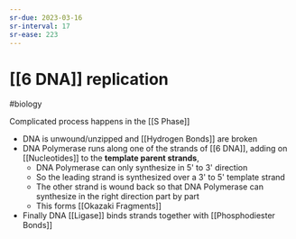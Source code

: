```yaml
---
sr-due: 2023-03-16
sr-interval: 17
sr-ease: 223
---
```

# [[6 DNA]] replication
#biology 

Complicated process happens in the [[S Phase]]

- DNA is unwound/unzipped and [[Hydrogen Bonds]] are broken
- DNA Polymerase runs along one of the strands of [[6 DNA]], adding on [[Nucleotides]] to the **template parent strands**,
	- DNA Polymerase can only synthesize in 5' to 3' direction
	- So the leading strand is synthesized over a 3' to 5' template strand 
	- The other strand is wound back so that DNA Polymerase can synthesize in the right direction part by part 
	- This forms [[Okazaki Fragments]]
- Finally DNA [[Ligase]] binds strands together with [[Phosphodiester Bonds]]